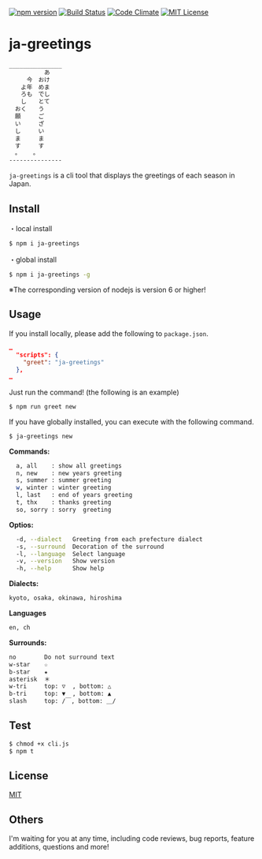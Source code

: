 
[![npm version](https://badge.fury.io/js/ja-greetings.svg)](https://badge.fury.io/js/ja-greetings)
[![Build Status](https://travis-ci.org/k-kuwahara/ja-greetings.svg?branch=master)](https://travis-ci.org/k-kuwahara/ja-greetings)
[![Code Climate](https://codeclimate.com/github/k-kuwahara/ja-greetings/badges/gpa.svg)](https://codeclimate.com/github/k-kuwahara/ja-greetings)
[![MIT License](http://img.shields.io/badge/license-MIT-blue.svg?style=flat)](LICENSE)

# ja-greetings

```bash
_______________
　　　　　　あ
　　　今　おけ
　　よ年　めま
　　ろも　でし
　　し　　とて
　おく　　う
　願　　　ご
　い　　　ざ
　し　　　い
　ま　　　ま
　す　　　す
　。　　 。
---------------
```

`ja-greetings` is a cli tool that displays the greetings of each season in Japan.


## Install
・local install

```bash
$ npm i ja-greetings
```

・global install

```bash
$ npm i ja-greetings -g
```

※The corresponding version of nodejs is version 6 or higher!


## Usage

If you install locally, please add the following to `package.json`.

```json
…
  "scripts": {
    "greet": "ja-greetings"
  },
…
```

Just run the command! (the following is an example)

```bash
$ npm run greet new
```

If you have globally installed, you can execute with the following command.

```bash
$ ja-greetings new
```

__Commands:__

```bash
  a, all    : show all greetings
  n, new    : new years greeting
  s, summer : summer greeting
  w, winter : winter greeting
  l, last   : end of years greeting
  t, thx    : thanks greeting
  so, sorry : sorry  greeting
```

__Optios:__

```bash
  -d, --dialect   Greeting from each prefecture dialect
  -s, --surround  Decoration of the surround
  -l, --language  Select language
  -v, --version   Show version
  -h, --help      Show help
```


__Dialects:__

```bash
kyoto, osaka, okinawa, hiroshima
```

__Languages__

```bash
en, ch
```

__Surrounds:__

```bash
no        Do not surround text
w-star    ☆
b-star    ★
asterisk  ＊
w-tri     top: ▽  , bottom: △
b-tri     top: ▼  , bottom: ▲
slash     top: /￣, bottom: ＿/
```

## Test

```bash
$ chmod +x cli.js
$ npm t
```


## License
[MIT](https://github.com/k-kuwahara/ja-greetings/blob/master/LICENSE)


## Others
I'm waiting for you at any time, including code reviews, bug reports, feature additions, questions and more!
